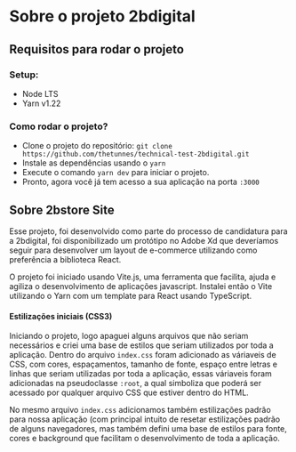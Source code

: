 # Sobre o projeto 2bdigital

## Requisitos para rodar o projeto

  ### Setup:
  * Node LTS
  * Yarn v1.22
  
  ### Como rodar o projeto?
  * Clone o projeto do repositório: ```git clone https://github.com/thetunnes/technical-test-2bdigital.git```
  * Instale as dependências usando o ``yarn``
  * Execute o comando `yarn dev` para iniciar o projeto.
  * Pronto, agora você já tem acesso a sua aplicação na porta `:3000`

## Sobre 2bstore Site

  Esse projeto, foi desenvolvido como parte do processo de candidatura para a 2bdigital, foi disponibilizado um protótipo no Adobe Xd que deveríamos seguir para desenvolver
  um layout de e-commerce utilizando como preferência a biblioteca React.

  O projeto foi iniciado usando Vite.js, uma ferramenta que facilita, ajuda e agiliza o desenvolvimento de aplicações javascript. Instalei então o Vite utilizando o Yarn
  com um template para React usando TypeScript.
  
  #### Estilizações iniciais (CSS3)
  Iniciando o projeto, logo apaguei alguns arquivos que não seriam necessários e criei uma base de estilos que seriam utilizados por toda a aplicação. 
  Dentro do arquivo `index.css` foram adicionado as váriaveis de CSS, com cores, espaçamentos, tamanho de fonte, espaço entre letras e linhas que seriam utilizadas 
  por toda a aplicação, essas váriaveis foram adicionadas na pseudoclasse `:root`, a qual simboliza que poderá ser acessado por qualquer arquivo CSS que estiver dentro do HTML.
  
  No mesmo arquivo `index.css` adicionamos também estilizações padrão para nossa aplicação 
  (com principal intuito de resetar estilizações padrão de alguns navegadores, mas também defini uma base de estilos para fonte, 
  cores e background que facilitam o desenvolvimento de toda a aplicação.
